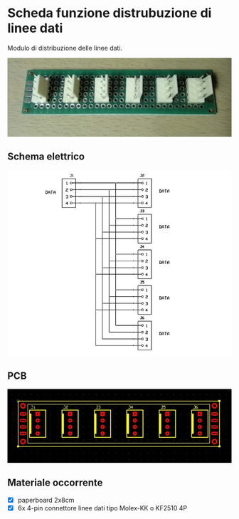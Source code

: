 # Scheda funzione distrubuzione di linee dati
Modulo di distribuzione delle linee dati.

![sf-built](sf-08_built.jpg)


## Schema elettrico
![sf-schematic](sf-08_sch.jpg)


## PCB
![sf-pcb](sf-08_pcb.jpg)


## Materiale occorrente
- [x] paperboard 2x8cm
- [x] 6x 4-pin connettore linee dati tipo Molex-KK o KF2510 4P
